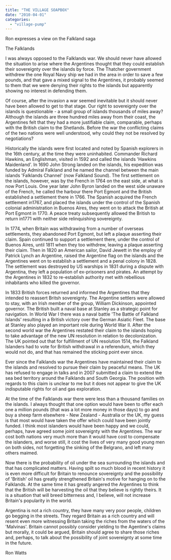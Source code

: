```yaml
---
title: "THE VILLAGE SOAPBOX"
date: "2010-04-01"
categories: 
  - "village-pump"
---
```


Ron expresses a view on the Falkland saga

The Falklands

I was always opposed to the Falklands war. We should never have allowed the situation to arise where the Argentines thought that they could establish their sovereignty over the islands by force. The Thatcher government withdrew the one Royal Navy ship we had in the area in order to save a few pounds, and that gave a mixed signal to the Argentines, it probably seemed to them that we were denying their rights to the islands but apparently showing no interest in defending them.

Of course, after the invasion a war seemed inevitable but it should never have been allowed to get to that stage. Our right to sovereignty over the islands is questionable - a small group of islands thousands of miles away? Although the islands are three hundred miles away from their coast, the Argentines felt that they had a more justifiable claim, comparable, perhaps with the British claim to the Shetlands. Before the war the conflicting claims of the two nations were well understood, why could they not be resolved by negotiations?

Historically the islands were first located and noted by Spanish explorers in the 16th century, at the time they were uninhabited. Commander Richard Hawkins, an Englishman, visited in 1592 and called the islands 'Hawkins Maidenland'. In 1690 John Strong landed on the islands, his expedition was funded by Admiral Falkland and he named the channel between the main islands 'Falklands Channel' (now Falkland Sound). The first settlement on the islands, however, was by the French in 1764 on the east side, at what is now Port Louis. One year later John Byron landed on the west side unaware of the French, he called the harbour there Port Egmont and the British established a settlement there in 1766. The Spanish acquired the French settlement in1767, and placed the islands under the control of the Spanish colonial administration in Buenos Aires, they went on to attack the British at Port Egmont in 1770. A peace treaty subsequently allowed the British to return in1771 with neither side relinquishing sovereignty.

In 1774, when Britain was withdrawing from a number of overseas settlements, they abandoned Port Egmont, but left a plaque asserting their claim. Spain continued to support a settlement there, under the control of Buenos Aires, until 1811 when they too withdrew, leaving a plaque asserting their claim. Then in 1820 an American sailor, David Jewett in the employ of Patrick Lynch an Argentine, raised the Argentine flag on the islands and the Argentines went on to establish a settlement and a penal colony in 1828. The settlement was destroyed by US warships in 1831 during a dispute with Argentina, they left a population of ex-prisoners and pirates. An attempt by the Argentines in 1832 to re-establish authority met with rebellious inhabitants who killed the governor.

In 1833 British forces returned and informed the Argentines that they intended to reassert Britsh sovereignty. The Argentine settlers were allowed to stay, with an Irish member of the group, William Dickinson, appointed governor. The British built a naval base at Stanley as a strategic point for navigation. In World War I there was a naval battle 'The Battle of Falkland Islands' resulting in a British victory over the German Asiatic Fleet. The base at Stanley also played an important role during World War II. After the second world war the Argentines restated their claim to the islands hoping to take advantage of the new UN resolution in relation to decolonization. The UK pointed out that for fulfillment of UN resolution 1514, the Falkland Islanders had to vote for British withdrawal in a referendum, which they would not do, and that has remained the sticking point ever since.

Ever since the Falklands war the Argentines have maintained their claim to the islands and resolved to pursue their claim by peaceful means. The UK has refused to engage in talks and in 2007 submitted a claim to extend the sea bed territory around the Falklands and South Georgia. The position with regards to this claim is unclear to me but it does not appear to give the UK indisputable rights for oil and gas exploration.

At the time of the Falklands war there were less than a thousand families on the islands. I always thought that one option would have been to offer each one a million pounds (that was a lot more money in those days) to go and buy a sheep farm elsewhere - New Zealand - Australia or the UK, my guess is that most would have taken the offer which could have been jointly funded. I think most islanders would have been happy and we could, perhaps, have agreed some joint sovereignty with the Argentines. The war cost both nations very much more than it would have cost to compensate the islanders, and worse still, it cost the lives of very many good young men on both sides, not forgetting the sinking of the Belgrano, and left many others maimed.

Now there is the probability of oil under the sea surrounding the islands and that has complicated matters. Having spilt so much blood in recent history it is even more difficult for Britain to renounce sovereignty and the possibility of 'British' oil has greatly strengthened Britain's motive for hanging on to the Falklands. At the same time it has greatly angered the Argentines to think that the British will be harvesting the oil that they believe is rightly theirs. It is a situation that will breed bitterness and, I believe, will not increase Britain's popularity in the world.

Argentina is not a rich country, they have many very poor people, children go begging in the streets. They regard Britain as a rich country and will resent even more witnessing Britain taking the riches from the waters of the 'Malvinas'. Britain cannot possibly consider yielding to the Agentine's claims but morally, it could be argued, Britain should agree to share those riches and, perhaps, to talk about the possibility of joint sovereignty at some time in the future.

Ron Watts
